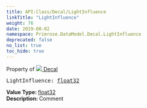 ```yaml
---
title: API:Class/Decal/LightInfluence
linkTitle: "LightInfluence"
weight: 76
date: 2019-08-02
namespace: Primrose.DataModel.Decal.LightInfluence
deprecated: false
no_list: true
toc_hide: true
---
```

Property of <a href="/docs/api-reference/Class/Decal"><img src="/icons/silk/photo.png"/>&nbsp;Decal</a>
<pre class="method-declaration">
LightInfluence: <a class="type" href="/docs/api-reference/System/Primitives#single">float32</a></pre>
<b>Value Type: </b>
<a class="type" href="/docs/api-reference/System/Primitives#single">float32</a>
<br/>
<b>Description: </b>
Comment

